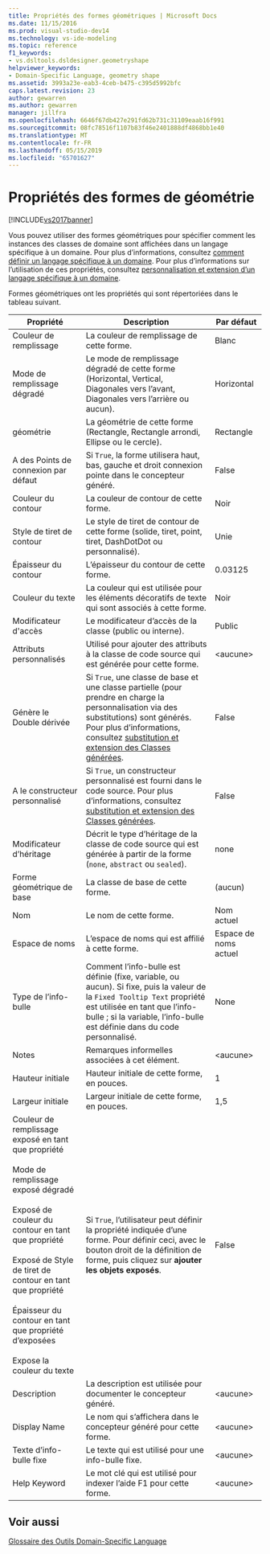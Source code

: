 ```yaml
---
title: Propriétés des formes géométriques | Microsoft Docs
ms.date: 11/15/2016
ms.prod: visual-studio-dev14
ms.technology: vs-ide-modeling
ms.topic: reference
f1_keywords:
- vs.dsltools.dsldesigner.geometryshape
helpviewer_keywords:
- Domain-Specific Language, geometry shape
ms.assetid: 3993a23e-eab3-4ceb-b475-c395d5992bfc
caps.latest.revision: 23
author: gewarren
ms.author: gewarren
manager: jillfra
ms.openlocfilehash: 6646f67db427e291fd62b731c31109eaab16f991
ms.sourcegitcommit: 08fc78516f1107b83f46e2401888df4868bb1e40
ms.translationtype: MT
ms.contentlocale: fr-FR
ms.lasthandoff: 05/15/2019
ms.locfileid: "65701627"
---
```

# <a name="properties-of-geometry-shapes"></a>Propriétés des formes de géométrie
[!INCLUDE[vs2017banner](../includes/vs2017banner.md)]

Vous pouvez utiliser des formes géométriques pour spécifier comment les instances des classes de domaine sont affichées dans un langage spécifique à un domaine. Pour plus d’informations, consultez [comment définir un langage spécifique à un domaine](../modeling/how-to-define-a-domain-specific-language.md). Pour plus d’informations sur l’utilisation de ces propriétés, consultez [personnalisation et extension d’un langage spécifique à un domaine](../modeling/customizing-and-extending-a-domain-specific-language.md).  
  
 Formes géométriques ont les propriétés qui sont répertoriées dans le tableau suivant.  
  
|Propriété|Description|Par défaut|  
|--------------|-----------------|-------------|  
|Couleur de remplissage|La couleur de remplissage de cette forme.|Blanc|  
|Mode de remplissage dégradé|Le mode de remplissage dégradé de cette forme (Horizontal, Vertical, Diagonales vers l’avant, Diagonales vers l’arrière ou aucun).|Horizontal|  
|géométrie|La géométrie de cette forme (Rectangle, Rectangle arrondi, Ellipse ou le cercle).|Rectangle|  
|A des Points de connexion par défaut|Si `True`, la forme utilisera haut, bas, gauche et droit connexion pointe dans le concepteur généré.|False|  
|Couleur du contour|La couleur de contour de cette forme.|Noir|  
|Style de tiret de contour|Le style de tiret de contour de cette forme (solide, tiret, point, tiret, DashDotDot ou personnalisé).|Unie|  
|Épaisseur du contour|L’épaisseur du contour de cette forme.|0.03125|  
|Couleur du texte|La couleur qui est utilisée pour les éléments décoratifs de texte qui sont associés à cette forme.|Noir|  
|Modificateur d'accès|Le modificateur d’accès de la classe (public ou interne).|Public|  
|Attributs personnalisés|Utilisé pour ajouter des attributs à la classe de code source qui est générée pour cette forme.|\<aucune>|  
|Génère le Double dérivée|Si `True`, une classe de base et une classe partielle (pour prendre en charge la personnalisation via des substitutions) sont générés. Pour plus d’informations, consultez [substitution et extension des Classes générées](../modeling/overriding-and-extending-the-generated-classes.md).|False|  
|A le constructeur personnalisé|Si `True`, un constructeur personnalisé est fourni dans le code source. Pour plus d’informations, consultez [substitution et extension des Classes générées](../modeling/overriding-and-extending-the-generated-classes.md).|False|  
|Modificateur d’héritage|Décrit le type d’héritage de la classe de code source qui est générée à partir de la forme (`none`, `abstract` ou `sealed`).|none|  
|Forme géométrique de base|La classe de base de cette forme.|(aucun)|  
|Nom|Le nom de cette forme.|Nom actuel|  
|Espace de noms|L’espace de noms qui est affilié à cette forme.|Espace de noms actuel|  
|Type de l’info-bulle|Comment l’info-bulle est définie (fixe, variable, ou aucun). Si fixe, puis la valeur de la `Fixed Tooltip Text` propriété est utilisée en tant que l’info-bulle ; si la variable, l’info-bulle est définie dans du code personnalisé.|None|  
|Notes|Remarques informelles associées à cet élément.|\<aucune>|  
|Hauteur initiale|Hauteur initiale de cette forme, en pouces.|1|  
|Largeur initiale|Largeur initiale de cette forme, en pouces.|1,5|  
|Couleur de remplissage exposé en tant que propriété<br /><br /> Mode de remplissage exposé dégradé<br /><br /> Exposé de couleur du contour en tant que propriété<br /><br /> Exposé de Style de tiret de contour en tant que propriété<br /><br /> Épaisseur du contour en tant que propriété d’exposées<br /><br /> Expose la couleur du texte|Si `True`, l’utilisateur peut définir la propriété indiquée d’une forme. Pour définir ceci, avec le bouton droit de la définition de forme, puis cliquez sur **ajouter les objets exposés**.|False|  
|Description|La description est utilisée pour documenter le concepteur généré.|\<aucune>|  
|Display Name|Le nom qui s’affichera dans le concepteur généré pour cette forme.|\<aucune>|  
|Texte d’info-bulle fixe|Le texte qui est utilisé pour une info-bulle fixe.|\<aucune>|  
|Help Keyword|Le mot clé qui est utilisé pour indexer l’aide F1 pour cette forme.|\<aucune>|  
  
## <a name="see-also"></a>Voir aussi  
 [Glossaire des Outils Domain-Specific Language](https://msdn.microsoft.com/ca5e84cb-a315-465c-be24-76aa3df276aa)
